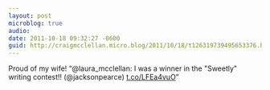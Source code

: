 ```yaml
---
layout: post
microblog: true
audio: 
date: 2011-10-18 09:32:27 -0600
guid: http://craigmcclellan.micro.blog/2011/10/18/t126319739495653376.html
---
```

Proud of my wife! “@laura_mcclellan: I was a winner in the "Sweetly" writing contest!! (@jacksonpearce) [t.co/LFEa4vuO](http://t.co/LFEa4vuO)”
